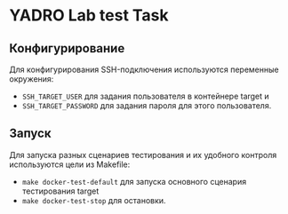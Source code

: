 # YADRO Lab test Task

## Конфигурирование

Для конфигурирования SSH-подключения используются переменные окружения:
- `SSH_TARGET_USER` для задания пользователя в контейнере target и
- `SSH_TARGET_PASSWORD` для задания пароля для этого пользователя.

## Запуск 

Для запуска разных сценариев тестирования и их удобного контроля используются цели из Makefile:
- `make docker-test-default` для запуска основного сценария тестирования target
- `make docker-test-stop` для остановки.
